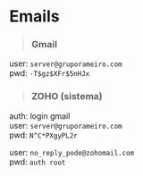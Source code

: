 # Emails

> ### **Gmail**
user: `server@gruporameiro.com`    
pwd: `-T$gz$XFr$5nHJx`    

> ### **ZOHO** (sistema)
auth: login gmail  
user: `server@gruporameiro.com`    
pwd: `N^C*PXgyPL2r`    

user: `no_reply_pode@zohomail.com`    
pwd: `auth root`    


